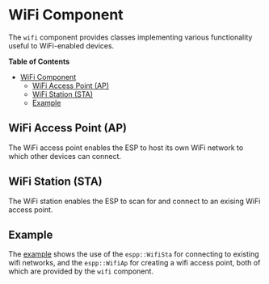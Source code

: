 # WiFi Component

The `wifi` component provides classes implementing various functionality useful
to WiFi-enabled devices.

<!-- markdown-toc start - Don't edit this section. Run M-x markdown-toc-refresh-toc -->
**Table of Contents**

- [WiFi Component](#wifi-component)
  - [WiFi Access Point (AP)](#wifi-access-point-ap)
  - [WiFi Station (STA)](#wifi-station-sta)
  - [Example](#example)

<!-- markdown-toc end -->

## WiFi Access Point (AP)

The WiFi access point enables the ESP to host its own WiFi network to which
other devices can connect.

## WiFi Station (STA)

The WiFi station enables the ESP to scan for and connect to an exising WiFi
access point.

## Example

The [example](./example) shows the use of the `espp::WifiSta` for connecting to
existing wifi networks, and the `espp::WifiAp` for creating a wifi access point,
both of which are provided by the `wifi` component.

